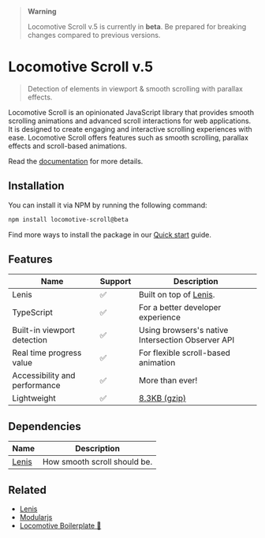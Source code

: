 > **Warning** 
> 
> Locomotive Scroll v.5 is currently in **beta**. Be prepared for breaking changes compared to previous versions.

# Locomotive Scroll v.5

> Detection of elements in viewport & smooth scrolling with parallax effects.

Locomotive Scroll is an opinionated JavaScript library that provides smooth scrolling animations and advanced scroll interactions for web applications. It is designed to create engaging and interactive scrolling experiences with ease. Locomotive Scroll offers features such as smooth scrolling, parallax effects and scroll-based animations.

Read the [documentation](https://scroll.locomotive.ca/docs) for more details.

## Installation

You can install it via NPM by running the following command:

```bash
npm install locomotive-scroll@beta
```
Find more ways to install the package in our [Quick start](https://scroll.locomotive.ca/docs/#/quickstart?id=installation) guide.

## Features

| Name                        | Support | Description                                                                                                      |
| --------------------------- | ------- | ---------------------------------------------------------------------------------------------------------------- |
| Lenis                       | ✅      | Built on top of [Lenis](https://github.com/studio-freight/lenis).                       |
| TypeScript                  | ✅      | For a better developer experience                                                                                |
| Built-in viewport detection | ✅      | Using browsers's native Intersection Observer API                                                                |
| Real time progress value    | ✅      | For flexible scroll-based animation                                                                              |
| Accessibility and performance  | ✅      | More than ever!                                                                                                  |
| Lightweight                 | ✅      | [8.3KB (gzip)](https://bundlephobia.com/package/locomotive-scroll@beta)                                                                                                     |

## Dependencies

| Name                                             | Description                  |
| ------------------------------------------------ | ---------------------------- |
| [Lenis](https://github.com/studio-freight/lenis) | How smooth scroll should be. |

## Related

-   [Lenis](https://github.com/studio-freight/lenis)
-   [Modularjs](https://github.com/modularorg/modularjs)
-   [Locomotive Boilerplate 🚂](https://github.com/locomotivemtl/locomotive-boilerplate)
